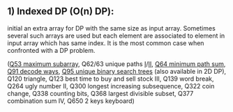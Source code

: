 ## 1) Indexed DP (O(n) DP): 

initial an extra array for DP with the same size as input array. Sometimes several such arrays are used but each element are associated to element in input array which has same index. It is the most common case when confronted with a DP problem.

([Q53 maximum subarray](Q53MaximumSubarray.java), Q62/63 unique paths [I](Q62UniquePaths.java)/[II](Q63UniquePathsII.java), [Q64 minimum path sum](Q64MinimumPathSum.java), [Q91 decode ways](Q91DecodeWays.java), [Q95 unique binary search trees](Q95UniqueBinarySearchTreesII.java) (also available in 2D DP), Q120 triangle, Q123 best time to buy and sell stock III, Q139 word break, Q264 ugly number II, Q300 longest increasing subsequence, Q322 coin change, Q338 counting bits, Q368 largest divisible subset, Q377 combination sum IV, Q650 2 keys keyboard)